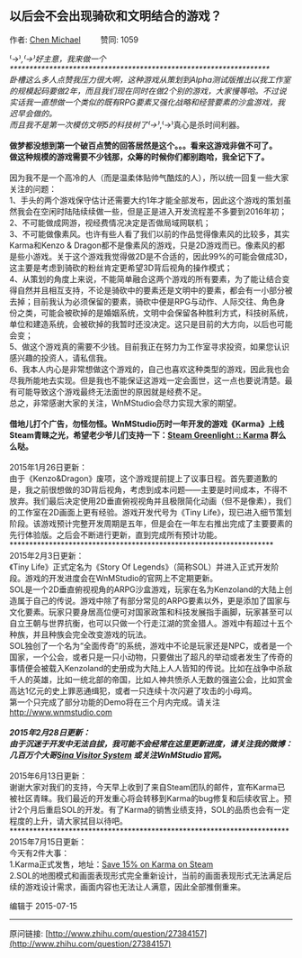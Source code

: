 ## 以后会不会出现骑砍和文明结合的游戏？

作者: [Chen Michael](http://www.zhihu.com/people/chen-michael-42)&nbsp;&nbsp;&nbsp;&nbsp;&nbsp;&nbsp;&nbsp;&nbsp; 赞同: 1059


⁽→⁾_,⁽→⁾好主意，我来做一个<br>******************************************************************<br>卧槽这么多人点赞我压力很大啊，这种游戏从策划到Alpha测试版推出以我工作室的规模起码要做2年，而且我们现在同时在做2个别的游戏，大家慢等哈。不过说实话我一直想做一个类似的既有RPG要素又强化战略和经营要素的沙盒游戏，我迟早会做的。<br>而且我不是第一次模仿文明5的科技树了⁽→⁾_,⁽→⁾真心是杀时间利器。<br>******************************************************************<br>做梦都没想到第一个破百点赞的回答居然是这个。。。看来这游戏非做不可了。<br>做这种规模的游戏需要不少钱那，众筹的时候你们都别跑哈，我全记下了。<br>******************************************************************<br>因为我不是一个高冷的人（而是温柔体贴帅气酷炫的人），所以统一回复一些大家关注的问题：<br>1、手头的两个游戏保守估计还需要大约1年才能全部发布，因此这个游戏的策划虽然我会在空闲时陆陆续续做一些，但是正是进入开发流程差不多要到2016年初；<br>2、不可能做成网游，视经费情况决定是否做局域网联机；<br>3、不可能做像素风。也许有些人看了我们以前的作品觉得像素风的比较多，其实Karma和Kenzo &amp; Dragon都不是像素风的游戏，只是2D游戏而已。像素风的都是些小游戏。关于这个游戏我觉得做2D是不合适的，因此99%的可能会做成3D，这主要是考虑到骑砍的粉丝肯定更希望3D背后视角的操作模式；<br>4、从策划的角度上来说，不能简单融合这两个游戏的所有要素，为了能让结合变得自然并且相互支持，不论是骑砍中的要素还是文明中的要素，都会有一小部分被去掉；目前我认为必须保留的要素，骑砍中便是RPG与动作、人际交往、角色身份之类，可能会被砍掉的是婚姻系统，文明中会保留各种胜利方式，科技树系统，单位和建造系统，会被砍掉的我暂时还没决定。这只是目前的大方向，以后也可能会变；<br>5、做这个游戏真的需要不少钱。目前我正在努力为工作室寻求投资，如果您认识感兴趣的投资人，请私信我。<br>6、我本人内心是非常想做这个游戏的，自己也喜欢这种类型的游戏，因此我也会尽我所能地去实现。但是我也不能保证这游戏一定会面世，这一点也要说清楚。最有可能导致这个游戏最终无法面世的原因就是经费不足。<br>总之，非常感谢大家的关注，WnMStudio会尽力实现大家的期望。<br>******************************************************************<br>借地儿打个广告，勿怪勿怪。WnMStudio历时一年开发的游戏《Karma》上线Steam青睐之光，希望老少爷儿们支持一下：<a href="http://steamcommunity.com/sharedfiles/filedetails/?id=372005978" class=" wrap external" target="_blank" rel="nofollow noreferrer">Steam Greenlight :: Karma<i class="icon-external"></i></a> 群么么哒。<br>******************************************************************<br>2015年1月26日更新：<br>由于《Kenzo&amp;Dragon》废项，这个游戏提前提上了议事日程。首先要道歉的是，我之前很想做的3D背后视角，考虑到成本问题——主要是时间成本，不得不放弃。我们最后决定使用2D垂直俯视视角并且极限简化动画（但不是像素），我们的工作室在2D画面上更有经验。游戏开发代号为《Tiny Life》，现已进入细节策划阶段。该游戏预计完整开发周期是五年，但是会在一年左右推出完成了主要要素的先行体验版。之后会不断进行更新，直到完成所有预计功能。<br>*******************************************************************<br>2015年2月3日更新：<br>《Tiny Life》正式定名为《Story Of Legends》（简称SOL）并进入正式开发阶段。游戏的开发进度会在WnMStudio的官网上不定期更新。<br>SOL是一个2D垂直俯视视角的ARPG沙盒游戏，玩家在名为Kenzoland的大陆上创造属于自己的传说。游戏中除了有部分常见的ARPG要素以外，更是添加了国家与文化要素。玩家只要身居高位便可对国家政策和科技发展指手画脚，玩家甚至可以自立王朝与世界抗衡，也可以只做一个行走江湖的赏金猎人。游戏中有超过十五个种族，并且种族会完全改变游戏的玩法。<br>SOL独创了一个名为“全面传奇”的系统，游戏中不论是玩家还是NPC，或者是一个国家，一个公会，或者只是一只小动物，只要做出了超凡的举动或者发生了传奇的事情便会被载入Kenzoland的史册成为大陆上人人皆知的传说。比如在战争中杀敌千人的英雄，比如一统北部的帝国，比如人神共愤杀人无数的强盗公会，比如赏金高达1亿元的史上罪恶通缉犯，或者一只连续十次闪避了攻击的小母鸡。<br>第一个只完成了部分功能的Demo将在三个月内完成。请关注<a href="http://www.wnmstudio.com" class=" external" target="_blank" rel="nofollow noreferrer"><span class="invisible">http://www.</span><span class="visible">wnmstudio.com</span><span class="invisible"></span><i class="icon-external"></i></a><br>***********************************************************************<br>2015年2月28日更新：<br>由于沉迷于开发中无法自拔，我可能不会经常在这里更新进度，请关注我的微博：几百万个大哥<a href="http://weibo.com/michaelgx2/" class=" wrap external" target="_blank" rel="nofollow noreferrer">Sina Visitor System<i class="icon-external"></i></a> 或关注WnMStudio官网。<br>***********************************************************************<br>2015年6月13日更新：<br>谢谢大家对我们的支持，今天早上收到了来自Steam团队的邮件，宣布Karma已被社区青睐。我们最近的开发重心将会转移到Karma的bug修复和后续收官上。预计2个月后重启SOL的开发。有了Karma的销售业绩支持，SOL的品质也会有一定程度的上升，请大家拭目以待吧。<br>***********************************************************************<br>2015年7月15日更新：<br>今天有2件大事：<br>1.Karma正式发售，地址：<a href="http://store.steampowered.com/app/381130" class=" wrap external" target="_blank" rel="nofollow noreferrer">Save 15% on Karma on Steam<i class="icon-external"></i></a><br>2.SOL的地图模式和画面表现形式完全重新设计，当前的画面表现形式无法满足后续的游戏设计需求，画面内容也无法让人满意，因此全部推倒重来。



编辑于 2015-07-15



---
原问链接: [http://www.zhihu.com/question/27384157](http://www.zhihu.com/question/27384157)